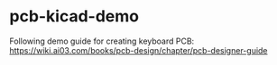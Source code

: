 # pcb-kicad-demo

Following demo guide for creating keyboard PCB: https://wiki.ai03.com/books/pcb-design/chapter/pcb-designer-guide 
